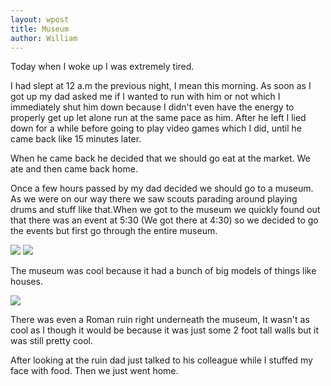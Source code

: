 ```yaml
---
layout: wpost
title: Museum
author: William
---
```


Today when I woke up I was extremely tired.  

I had slept at 12 a.m the previous night, I mean this morning. As soon as I got up my dad asked me if I wanted to run with him or not which I immediately shut him down because I didn't even have the energy to properly get up let alone run at the same pace as him. After he left I lied down for a while before going to play video games which I did, until he came back like 15 minutes later. 

When he came back he decided that we should go eat at the market. We ate and then came back home. 

Once a few hours passed by my dad decided we should go to a museum. As we were on our way there we saw scouts parading around playing drums and stuff like that.When we got to the museum we quickly found out that there was an event at 5:30 (We got there at 4:30) so we decided to go the events but first go through the entire museum. 

![](https://1.bp.blogspot.com/-3N1EB9gPmKo/XbVNKLbm3CI/AAAAAAAAF7E/uZY2-vYfOb4zgrSSPndZ0hvrmY2y6LRUQCKgBGAsYHg/s1600/IMG_20191026_164223.jpg)
![](https://1.bp.blogspot.com/-sVzNZwFtS2M/XbVNCdk_1BI/AAAAAAAAF7A/NOjLgWs5ycwIcBZ5nY_CNhHU61mxcIo8wCKgBGAsYHg/s1600/IMG_20191026_164100.jpg)

The museum was cool because it had a bunch of big models of things like houses. 

![](https://1.bp.blogspot.com/-v8541MBfwQQ/XbVNlC_ItAI/AAAAAAAAF7M/FT5hlC2ynQkjIT5qPlmDpwHLkKv5yf4oACKgBGAsYHg/s1600/IMG_20191026_171741.jpg)

There was even a Roman ruin right underneath the museum, It wasn't as cool as I though it would be because it was just some 2 foot tall walls but it was still pretty cool. 

After looking at the ruin dad just talked to his colleague while I stuffed my face with food. Then we just went home.
